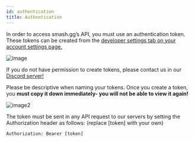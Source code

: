 ```yaml
---
id: authentication
title: Authentication
---
```

In order to access smash.gg’s API, you must use an authentication token. These tokens can be created from the <a href="https://smash.gg/admin/profile/developer" target="_blank">developer settings tab on your account settings page.</a> 

![image](https://imgur.com/Xx4LNIN.png)

If you do not have permission to create tokens, please contact us in our <a href="https://discord.gg/smashgg" target="_blank">Discord server!</a>

Please be descriptive when naming your tokens. Once you create a token, you **must copy it down immediately- you will not be able to view it again!**

![image2](https://imgur.com/X9B3bv2.png)


The token must be sent in any API request to our servers by setting the Authorization header as follows: (replace \[token\] with your own)

```
Authorization: Bearer [token]
```